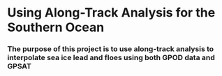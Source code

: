 # Using Along-Track Analysis for the Southern Ocean 
### The purpose of this project is to use along-track analysis to interpolate sea ice lead and floes using both GPOD data and GPSAT
